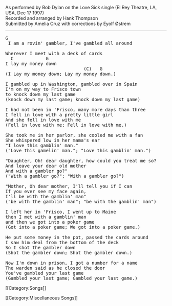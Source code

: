 As performed by Bob Dylan on the Love Sick single (El Rey Theatre, LA,
USA, Dec 17 1997)<br>
Recorded and arranged by Hank Thompson<br>
Submitted by Amelia Cruz with corrections by Eyolf Østrem<br>

----
<pre class="verse">
G
 I am a rovin' gambler, I've gambled all around

Wherever I meet with a deck of cards
  C            G
I lay my money down
                             (C)   G
(I Lay my money down; Lay my money down.)

I gambled up in Washington, gambled over in Spain
I'm on my way to Frisco town
to knock down my last game
(knock down my last game; knock down my last game)

I had not been in 'Frisco, many more days than three
I fell in love with a pretty little girl
And she fell in love with me
(Fell in love with me; Fell in love with me.)

She took me in her parlor, she cooled me with a fan
She whispered low in her mama's ear
"I love this gamblin' man."
("Love this gamelin' man."; "Love this gamblin' man.")

"Daughter, Oh! dear daughter, how could you treat me so?
And leave your dear old mother
And with a gambler go?"
("With a gambler go?"; "With a gambler go?")

"Mother, Oh dear mother, I'll tell you if I can
If you ever see my face again,
I'll be with the gamblin' man"
("be with the gamblin' man"; "be with the gamblin' man")

I left her in 'Frisco, I went up to Maine
then I met with a gamblin' man
and then we got into a poker game
(Got into a poker game; We got into a poker game.)

He put some money in the pot, passed the cards around
I saw him deal from the bottom of the deck
So I shot the gambler down
(Shot the gambler down; Shot the gambler down.)

Now I'm down in prison, I got a number for a name
The warden said as he closed the door
You've gambled your last game
(Gambled your last game; Gambled your last game.)
</pre>

[[Category:Songs]]

[[Category:Miscellaneous Songs]]